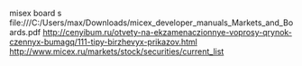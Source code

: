 
misex board s
file:///C:/Users/max/Downloads/micex_developer_manuals_Markets_and_Boards.pdf
http://cenyibum.ru/otvety-na-ekzamenaczionnye-voprosy-qrynok-czennyx-bumagq/111-tipy-birzhevyx-prikazov.html
http://www.micex.ru/markets/stock/securities/current_list

